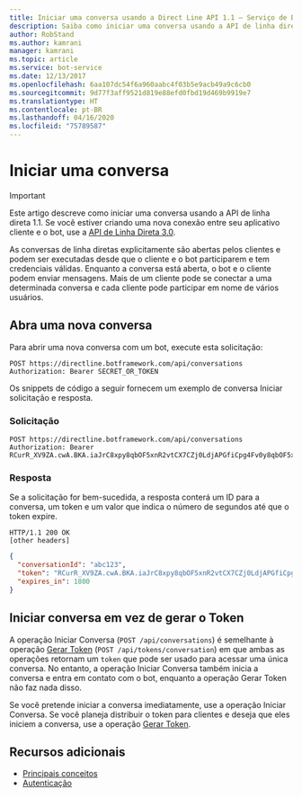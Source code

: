 ```yaml
---
title: Iniciar uma conversa usando a Direct Line API 1.1 – Serviço de Bot
description: Saiba como iniciar uma conversa usando a API de linha direta v1.1.
author: RobStand
ms.author: kamrani
manager: kamrani
ms.topic: article
ms.service: bot-service
ms.date: 12/13/2017
ms.openlocfilehash: 6aa107dc54f6a960aabc4f03b5e9acb49a9c6cb0
ms.sourcegitcommit: 9d77f3aff9521d819e88efd0fbd19d469b9919e7
ms.translationtype: HT
ms.contentlocale: pt-BR
ms.lasthandoff: 04/16/2020
ms.locfileid: "75789587"
---
```

# <a name="start-a-conversation"></a>Iniciar uma conversa

> [!IMPORTANT]
> Este artigo descreve como iniciar uma conversa usando a API de linha direta 1.1. Se você estiver criando uma nova conexão entre seu aplicativo cliente e o bot, use a [API de Linha Direta 3.0](bot-framework-rest-direct-line-3-0-start-conversation.md).

As conversas de linha diretas explicitamente são abertas pelos clientes e podem ser executadas desde que o cliente e o bot participarem e tem credenciais válidas. Enquanto a conversa está aberta, o bot e o cliente podem enviar mensagens. Mais de um cliente pode se conectar a uma determinada conversa e cada cliente pode participar em nome de vários usuários.

## <a name="open-a-new-conversation"></a>Abra uma nova conversa

Para abrir uma nova conversa com um bot, execute esta solicitação:

```http
POST https://directline.botframework.com/api/conversations
Authorization: Bearer SECRET_OR_TOKEN
```

Os snippets de código a seguir fornecem um exemplo de conversa Iniciar solicitação e resposta.

### <a name="request"></a>Solicitação

```http
POST https://directline.botframework.com/api/conversations
Authorization: Bearer RCurR_XV9ZA.cwA.BKA.iaJrC8xpy8qbOF5xnR2vtCX7CZj0LdjAPGfiCpg4Fv0y8qbOF5xPGfiCpg4Fv0y8qqbOF5x8qbOF5xn
```

### <a name="response"></a>Resposta

Se a solicitação for bem-sucedida, a resposta conterá um ID para a conversa, um token e um valor que indica o número de segundos até que o token expire.

```http
HTTP/1.1 200 OK
[other headers]
```

```json
{
  "conversationId": "abc123",
  "token": "RCurR_XV9ZA.cwA.BKA.iaJrC8xpy8qbOF5xnR2vtCX7CZj0LdjAPGfiCpg4Fv0y8qbOF5xPGfiCpg4Fv0y8qqbOF5x8qbOF5xn",
  "expires_in": 1800
}
```

## <a name="start-conversation-versus-generate-token"></a>Iniciar conversa em vez de gerar o Token

A operação Iniciar Conversa (`POST /api/conversations`) é semelhante à operação [Gerar Token](bot-framework-rest-direct-line-1-1-authentication.md#generate-token) (`POST /api/tokens/conversation`) em que ambas as operações retornam um `token` que pode ser usado para acessar uma única conversa. No entanto, a operação Iniciar Conversa também inicia a conversa e entra em contato com o bot, enquanto a operação Gerar Token não faz nada disso. 

Se você pretende iniciar a conversa imediatamente, use a operação Iniciar Conversa. Se você planeja distribuir o token para clientes e deseja que eles iniciem a conversa, use a operação [Gerar Token](bot-framework-rest-direct-line-1-1-authentication.md#generate-token). 

## <a name="additional-resources"></a>Recursos adicionais

- [Principais conceitos](bot-framework-rest-direct-line-1-1-concepts.md)
- [Autenticação](bot-framework-rest-direct-line-1-1-authentication.md)